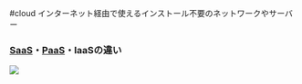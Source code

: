  #cloud 
インターネット経由で使えるインストール不要のネットワークやサーバー

### [SaaS](SaaS.md)・[PaaS](PaaS.md)・IaaSの違い
![](SaaS_PaaS_IaaS.jpg)